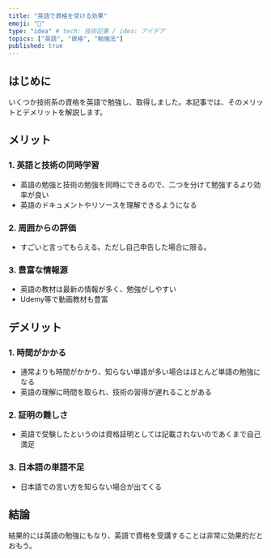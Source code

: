 ```yaml
---
title: "英語で資格を受ける効果"
emoji: "🐡"
type: "idea" # tech: 技術記事 / idea: アイデア
topics: ["英語", "資格", "勉強法"]
published: true
---
```


## はじめに
いくつか技術系の資格を英語で勉強し、取得しました。本記事では、そのメリットとデメリットを解説します。

## メリット
### 1. 英語と技術の同時学習
- 英語の勉強と技術の勉強を同時にできるので、二つを分けて勉強するより効率が良い
- 英語のドキュメントやリソースを理解できるようになる

### 2. 周囲からの評価
- すごいと言ってもらえる。ただし自己申告した場合に限る。

### 3. 豊富な情報源
- 英語の教材は最新の情報が多く、勉強がしやすい
- Udemy等で動画教材も豊富


## デメリット
### 1. 時間がかかる
- 通常よりも時間がかかり、知らない単語が多い場合はほとんど単語の勉強になる
- 英語の理解に時間を取られ、技術の習得が遅れることがある

### 2. 証明の難しさ
- 英語で受験したというのは資格証明としては記載されないのであくまで自己満足

### 3. 日本語の単語不足
- 日本語での言い方を知らない場合が出てくる

## 結論
結果的には英語の勉強にもなり、英語で資格を受講することは非常に効果的だとおもう。